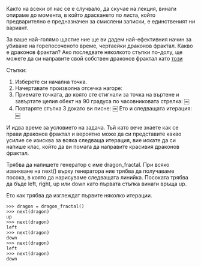 Както на всеки от нас се е случвало, да скучае на лекция, винаги опираме до момента,
в който драскането по листа, който предварително е предназначен за смислени записки,
е единственият ни вариант.

За ваше най-голямо щастие ние ще ви дадем най-ефективния начин за убиване на горепосоченото време,
чертаейки драконов фрактал. Какво е драконов фрактал? Ако последвате няколкото стъпки по-долу,
ще можете да си направите свой собствен драконов фрактал като [този](http://upload.wikimedia.org/wikipedia/commons/thumb/6/69/Fractal_dragon_curve.jpg/220px-Fractal_dragon_curve.jpg)

Стъпки:
1. Изберете си начална точка.
2. Начертавате произволна отсечка нагоре:
3. Приемате точката, до която сте стигнали за точка на въртене и завъртате целия обект на 90 градуса по часовниковата стрелка: ￼
4. Повтаряте стъпка 3 докато ви писне: ￼
Ето и следващата итерация:￼


И идва време за условието на задача. Тъй като вече знаете как се прави драконов фрактал
и вероятно може да си представите какво усилие се изисква за всяка следваща итерация,
вие искате да си напише клас, който да ви помага да направите красивия драконов фрактал.

Трябва да напишете генератор с име dragon_fractal. При всяко извикване на next()
върху генератора ние трябва да получаваме посока, в която да нарисуваме следващата линийка.
Посоката трябва да бъде left, right, up или down като първата стъпка винаги връща up.

Ето как трябва да изглеждат първите няколко итерации.

    >>> dragon = dragon_fractal()
    >>> next(dragon)
    up
    >>> next(dragon)
    left
    >>> next(dragon)
    down
    >>> next(dragon)
    left
    >>> next(dragon)
    down
